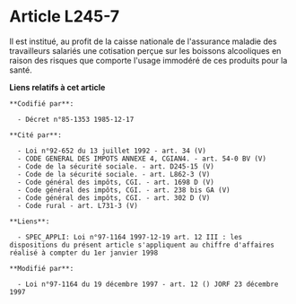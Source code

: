 # Article L245-7

Il est institué, au profit de la caisse nationale de l'assurance maladie des travailleurs salariés une cotisation perçue sur
les boissons alcooliques en raison des risques que comporte l'usage immodéré de ces produits pour la santé.

**Liens relatifs à cet article**

	**Codifié par**:

	  - Décret n°85-1353 1985-12-17

	**Cité par**:

	  - Loi n°92-652 du 13 juillet 1992 - art. 34 (V)
	  - CODE GENERAL DES IMPOTS ANNEXE 4, CGIAN4. - art. 54-0 BV (V)
	  - Code de la sécurité sociale. - art. D245-15 (V)
	  - Code de la sécurité sociale. - art. L862-3 (V)
	  - Code général des impôts, CGI. - art. 1698 D (V)
	  - Code général des impôts, CGI. - art. 238 bis GA (V)
	  - Code général des impôts, CGI. - art. 302 D (V)
	  - Code rural - art. L731-3 (V)

	**Liens**:

	  - SPEC_APPLI: Loi n°97-1164 1997-12-19 art. 12 III : les dispositions du présent article s'appliquent au chiffre d'affaires réalisé à compter du 1er janvier 1998

	**Modifié par**:

	  - Loi n°97-1164 du 19 décembre 1997 - art. 12 () JORF 23 décembre 1997
